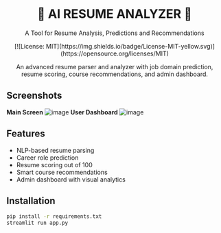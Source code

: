 
<div align="center">
  <h1>🌴 AI RESUME ANALYZER 🌴</h1>
  <p>A Tool for Resume Analysis, Predictions and Recommendations</p>
  <!-- Badges -->
[![License: MIT](https://img.shields.io/badge/License-MIT-yellow.svg)](https://opensource.org/licenses/MIT)

An advanced resume parser and analyzer with job domain prediction, resume scoring, course recommendations, and admin dashboard.
</div>

## Screenshots
**Main Screen**
![image](https://github.com/user-attachments/assets/4b832c70-9b42-4822-a1b8-5cc2b343ff9d)
**User Dashboard**
![image](https://github.com/user-attachments/assets/fa8ee629-568b-4f08-990f-3bf605c2a77f)

## Features
- NLP-based resume parsing
- Career role prediction
- Resume scoring out of 100
- Smart course recommendations
- Admin dashboard with visual analytics

## Installation
```bash
pip install -r requirements.txt
streamlit run app.py
```
